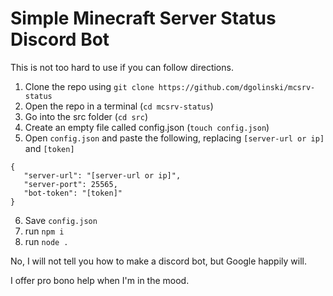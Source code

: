 # Simple Minecraft Server Status Discord Bot

This is not too hard to use if you can follow directions.

1.  Clone the repo using `git clone https://github.com/dgolinski/mcsrv-status`
2.  Open the repo in a terminal (`cd mcsrv-status`)
3.  Go into the src folder (`cd src`)
4.  Create an empty file called config.json (`touch config.json`)
5.  Open `config.json` and paste the following, replacing `[server-url or ip]` and `[token]`
 ```
{
    "server-url": "[server-url or ip]",
    "server-port": 25565,
    "bot-token": "[token]"
}
```
6.  Save `config.json`
7.  run `npm i`
8.  run `node .`

No, I will not tell you how to make a discord bot, but Google happily will.

I offer pro bono help when I'm in the mood.